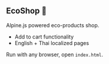 ## EcoShop 🛒

Alpine.js powered eco-products shop.

- Add to cart functionality  
- English + Thai localized pages  

Run with any browser, open `index.html`.
